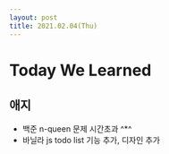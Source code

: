 ```yaml
---
layout: post
title: 2021.02.04(Thu)
---
```

# Today We Learned

## 애지

- 백준 n-queen 문제 시간초과 ^*^
- 바닐라 js todo list 기능 추가, 디자인 추가